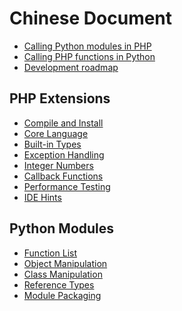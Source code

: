 Chinese Document
====

- [Calling Python modules in PHP](php/tutorial.md)
- [Calling PHP functions in Python](python/tutorial.md)
- [Development roadmap](roadmap.md)

PHP Extensions
----
* [Compile and Install](php/build.md)
* [Core Language](php/core.md)
* [Built-in Types](php/object.md)
* [Exception Handling](php/exception.md)
* [Integer Numbers](php/int.md)
* [Callback Functions](php/fn.md)
* [Performance Testing](benchmark.md)
* [IDE Hints](php/composer.md)

Python Modules
---
- [Function List](python/function.md)
- [Object Manipulation](python/object.md)
- [Class Manipulation](python/class.md)
- [Reference Types](python/reference.md)
- [Module Packaging](python/module.md)
